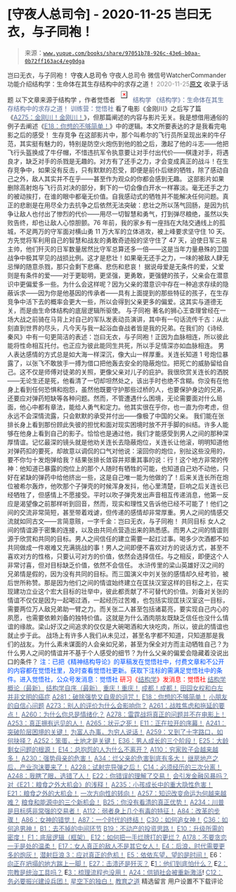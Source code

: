 # [守夜人总司令] - 2020-11-25 岂曰无衣，与子同袍！

> 来源：[`www.yuque.com/books/share/97051b78-926c-43e6-b0aa-0b72ff163ac4/eg0dga`](https://www.yuque.com/books/share/97051b78-926c-43e6-b0aa-0b72ff163ac4/eg0dga)

<ne-p id="520f42f3293818f927861ebbd5b15da4_p_0" data-lake-id="520f42f3293818f927861ebbd5b15da4_p_0"><ne-text id="ub6e2019d" style="color: rgb(51, 51, 51);">岂曰无衣，与子同袍！</ne-text></ne-p> <ne-p id="9970ea3d1b8acb6784566da525cce43a" data-lake-id="9970ea3d1b8acb6784566da525cce43a"><ne-text id="uf8cd6564" ne-fontsize="14">守夜人总司令</ne-text></ne-p> <ne-p id="7c341ab634a356298a6114d63ac78d6a" data-lake-id="7c341ab634a356298a6114d63ac78d6a"><ne-text id="u78980da1" ne-fontsize="14" ne-bold="true" style="color: rgb(51, 51, 51);">守夜人总司令</ne-text></ne-p> <ne-p id="90266a0cc3cee2cbe5d577b9181af357" data-lake-id="90266a0cc3cee2cbe5d577b9181af357"><ne-text id="ua208558b" ne-fontsize="14" style="color: rgb(51, 51, 51);">微信号</ne-text><ne-text id="u045a7f5d" ne-fontsize="14" style="color: rgb(51, 51, 51);">WatcherCommander</ne-text></ne-p> <ne-p id="33723ca2b1b27c9206f53017bcb946eb" data-lake-id="33723ca2b1b27c9206f53017bcb946eb"><ne-text id="u9501ae41" ne-fontsize="14" style="color: rgb(51, 51, 51);">功能介绍</ne-text><ne-text id="u8adac9e2" ne-fontsize="14" style="color: rgb(51, 51, 51);">结构学：生命体在其生存结构中的求存之道！</ne-text></ne-p> <ne-p id="e6c6964d410df25f3d8090e7ce50f426" data-lake-id="e6c6964d410df25f3d8090e7ce50f426"><ne-text id="u6a12f740" style="color: rgb(140, 140, 140);">2020-11-25</ne-text>[<ne-text id="uac6bda1d" ne-fontsize="14">原文</ne-text>](https://mp.weixin.qq.com/s?__biz=MzAxNDk1NjI2Mw==&mid=2247486115&idx=1&sn=52a52c8c4cc9dfcc6ed9154c394a7ca6&chksm=9b8a292bacfda03de74b79ea2e4f562f1374368b4f1f13eae336189bb6cf2588735330d9d305&scene=27#wechat_redirect&cpage=90)</ne-p> <ne-p id="757b04e2c6174577039bd868a6a44fe1" data-lake-id="757b04e2c6174577039bd868a6a44fe1"><ne-text id="u420a7215" style="color: rgb(51, 51, 51);">收录于话题</ne-text></ne-p> <ne-p id="2e057ed2acadf5ae9415ac7263d3d6db" data-lake-id="2e057ed2acadf5ae9415ac7263d3d6db"><ne-text id="u1c54b988" ne-fontsize="14" style="color: rgb(51, 51, 51);">以下文章来源于结构学 ，作者觉悟者</ne-text></ne-p> <ne-p id="07a030e24c48dcfa7920852b3fb05369" data-lake-id="07a030e24c48dcfa7920852b3fb05369"><ne-card data-card-name="image" data-card-type="inline" id="JdWLq" ne-fontsize="14" data-event-boundary="card" style="color: rgb(87, 107, 149);">![](img/a49367c112ad64bee92e385f1a51518f.png)  <ne-p id="fa499f1cca2da98583836cdbc69fa0bc" data-lake-id="fa499f1cca2da98583836cdbc69fa0bc"><ne-text id="u27d8ad1a" style="color: rgb(87, 107, 149);">结构学</ne-text></ne-p> <ne-p id="3907e5bd4f7eff7d1bfbe68d1d2f838c" data-lake-id="3907e5bd4f7eff7d1bfbe68d1d2f838c"><ne-text id="udfcb9144" style="color: rgb(87, 107, 149);">《结构学》：生命体在其生存结构中的求存之道！ 训练营：觉悟社</ne-text></ne-p> <ne-p id="407a9d4d92631ae24581a69f19196c3f" data-lake-id="407a9d4d92631ae24581a69f19196c3f"><ne-text id="u9c523741" style="color: rgb(47, 48, 52);">看了电影《金刚川》之后写了篇《</ne-text>[<ne-text id="ue8259a47" style="color: rgb(87, 107, 149);">A275：金刚川！金刚川！</ne-text>](http://mp.weixin.qq.com/s?__biz=MzAxNDk1NjI2Mw==&mid=2247486060&idx=1&sn=546e92cb0363bed5aba3df22358b128f&chksm=9b8a29e4acfda0f292177ead1a504b1760c0c244feb2cb9aa9098c63f216ba6d6f24453a2a3d&scene=21#wechat_redirect)<ne-text id="u2703e3b1" style="color: rgb(47, 48, 52);">》，但那篇阐述的内容与影片无关。我是想借用通俗的例子去阐述《</ne-text>[<ne-text id="uc9185bdd" style="color: rgb(87, 107, 149);">E18：你想的不够简单！</ne-text>](http://mp.weixin.qq.com/s?__biz=MzIzMDYwOTM0Mg==&mid=2247484775&idx=1&sn=2a8e810e281cd7fe5a4db49002b193d2&chksm=e8b19db6dfc614a0e3360f0d54949c40138c27b184c114a44feaa394bd4400073dbbedf6a049&scene=21#wechat_redirect)<ne-text id="u4257c3a9" style="color: rgb(47, 48, 52);">》中的逻辑。本文所要表达的才是我看完电影之后的感受！</ne-text></ne-p> <ne-p id="7dd115bb3548ddcee1bffbbbfd717399" data-lake-id="7dd115bb3548ddcee1bffbbbfd717399"><ne-text id="uf3cbd23e" ne-bold="true" style="color: rgb(47, 48, 52);">生存竞争</ne-text></ne-p> <ne-p id="954b9fcafe30129eb3644b0c9e515dbf" data-lake-id="954b9fcafe30129eb3644b0c9e515dbf"><ne-text id="u0cb478a2" style="color: rgb(47, 48, 52);">在这部影片中，那个叫希尔的飞行员所呈现出来的牛仔范，其实挺有魅力的，特别是防空火炮伤到他的脸之后，激起了他的斗志——他把飞行头盔换成了牛仔帽，不惜违抗军令执意要让对手付出代价——棋逢对手，将遇良才，缺乏对手的杀戮是无趣的。对方有了还手之力，才会变成真正的战斗！在生存竞争中，如果没有反击，只有默默的忍受，即便是前仆后继的牺牲，除了感动自己之外，敌人其实并不在乎——甚至作为观众的你都会感到无趣。</ne-text></ne-p> <ne-p id="c8389e497cdcc988eb8d252bb80a4538" data-lake-id="c8389e497cdcc988eb8d252bb80a4538"><ne-text id="u2bd7c1fc" style="color: rgb(47, 48, 52);">这部影片如果删除高射炮与飞行员对决的部分，剩下的一切会像白开水一样寡淡。毫无还手之力的被动挨打，在谁的眼中都毫无价值。自我感动式的牺牲并不能解决任何问题。真正的悲剧是在用尽全力去抗争之后依然无法突破：悲壮之所以荡气回肠，是因为抗争让敌人也付出了惨烈的代价——用尽一切智慧和勇气，打到弹尽粮绝，虽然以失败告终，却也让敌人心惊胆颤。76 年前，我的家乡有一座挡在大陆交通线上的孤城，不足两万的守军面对横山勇 11 万大军的立体进攻，被上峰要求坚守住 10 天。方先觉将军利用自己的智慧和战友的勇敢奇迹般的坚守住了 47 天，迫使日军三易主帅，他们歼灭的日军数量居然比守军总算还多一倍——这是当年力量悬殊的卫国战争中极其罕见的战损比例。这才是悲壮！</ne-text><ne-text id="u9431893b" ne-bold="true" style="color: rgb(47, 48, 52);">如果毫无还手之力，一味的被敌人肆无忌惮的随意杀戮，那只会剩下悲痛、悲伤和悲哀！</ne-text></ne-p> <ne-p id="9254965f5cce07a7b83a15ff3b4e4de8" data-lake-id="9254965f5cce07a7b83a15ff3b4e4de8"><ne-text id="u79b2a87e" style="color: rgb(47, 48, 52);">据说母爱是无条件的爱，父爱则是有条件的爱——对于更聪明，更坚强，更勇敢，更强健的孩子，父亲会在潜意识中更偏爱多一些。为什么会这样呢？因为父亲的潜意识中存在一种追求存续的隐蔽诉求——因为你是他基因的传承者——具有上面提到的那些特征的孩子，在生存竞争中活下去的概率会更大一些，所以会得到父亲更多的偏爱。这其实与道德无关，而是由生命体结构的底层逻辑所驱使。</ne-text></ne-p> <ne-p id="f0b75319112beeca637060cc0ed3708b" data-lake-id="f0b75319112beeca637060cc0ed3708b"><ne-text id="uce4e5e6d" ne-bold="true" style="color: rgb(47, 48, 52);">与子同袍</ne-text></ne-p> <ne-p id="f46bb2869b144afaab3293f9758b2b8f" data-lake-id="f46bb2869b144afaab3293f9758b2b8f"><ne-text id="u0229ca31" style="color: rgb(51, 51, 51);">著名的狮心王查理曾经在一场大战之前骑在马背上对自己的军队发表动员演讲，其中有一句话流传千古：从此刻直到世界的尽头，凡今天与我一起浴血奋战者皆是我的兄弟。在我们的《诗经.秦风》中有一句更简洁的表述：岂曰无衣，与子同袍！正因为血脉相连，所以彼此能将性命相互托付。也正应为彼此能同生共死，所以手足情深亦如血脉相连。</ne-text></ne-p> <ne-p id="b8e7a0d88ccb00695a93c3dc3452c962" data-lake-id="b8e7a0d88ccb00695a93c3dc3452c962"><ne-text id="ufe5d5a3e" style="color: rgb(47, 48, 52);">男人表达感情的方式总是如大海一样深沉，像大山一样厚重。关连长知道 1 号炮位暴露了，以张飞不敢放手一搏为借口把他轰去安全的隐蔽炮位。把死亡的威胁留给自己。这不仅是师傅对徒弟的关照，更像父亲对儿子的庇护。我很欣赏关连长的洒脱——无论生还是死，他看清了一切却坦然处之，该出手时也绝不含糊。你没有在他身上看到任何恐惧和抱怨，虽然他既要守护那些过桥的人，也要保护身边的兄弟，还要应对弹药短缺等各种问题。然而，不管遭遇什么困境，无论需要面对什么局面，他心中都有章法，能给人勇气和定力。他其实很在乎你，也一直为你考虑，但永远不会深情流露，只会默默的承受并付出——像极了中国的父亲。</ne-text></ne-p> <ne-p id="715ae90c89c01df6a0541e338715c4b9" data-lake-id="715ae90c89c01df6a0541e338715c4b9"><ne-text id="ud6db6c0e" style="color: rgb(47, 48, 52);">我们能在张排长身上看到那份顾此失彼的担忧和面对现实困境时放不开手脚的纠结。许多人能够在他身上看到自己的影子。恰恰也是通过他，我们才能感受到男人之间的那种深厚情谊。记忆最深的镜头就是他劝关连长去隐蔽炮位，关连长让他滚，明明知道他对弹药扣的要死，却故意以调侃的口气对他说：滚回你的炮位，别扯这些没用的，要不你匀十发炮弹给我？结果张排长敛容并郑重其事的说：行！这个地方非常的传神：他知道已暴露的炮位上的那个人随时有牺牲的可能，也知道自己劝不动他，只好在紧缺的弹药中给他挤出一些，这是自己唯一能为他做的了！后来关连长所在炮位被希尔轰炸，他吹那个子弹壳的时候浑身发抖，他心里清楚，巨响之后关连长已经牺牲了，但感情上不愿接受。平时以吹子弹壳发出声音相互传递消息，他第一反应是渴望像之前那样听到回音，然而，现实和理性又告诉他已经不可能了！他们之间的交流非常简短，甚至带着戏谑，但传递的感情却非常厚重。</ne-text><ne-text id="u337fb99b" ne-bold="true" style="color: rgb(47, 48, 52);">男人之间的情感交流就如同古文——言简意赅，一字千金：岂曰无衣，与子同袍！</ne-text></ne-p> <ne-p id="6cf258fcb3ddc9f577e52c4ddc56a49a" data-lake-id="6cf258fcb3ddc9f577e52c4ddc56a49a"><ne-text id="u28abfe8e" ne-bold="true" style="color: rgb(47, 48, 52);">共同目标</ne-text></ne-p> <ne-p id="302434a733bafadac9a1593db86442b9" data-lake-id="302434a733bafadac9a1593db86442b9"><ne-text id="uecf1ae6d" style="color: rgb(47, 48, 52);">女人之间的情谊源于密集的连接，以及由共同点营造出来的熟悉感。而男人之间的情谊则源于欣赏和共同的目标。</ne-text><ne-text id="u9a248579" ne-bold="true" style="color: rgb(47, 48, 52);">男人之间信任的建立需要一起扛过事。喝多少次酒都不如共同做成一件艰难又充满挑战的事！</ne-text><ne-text id="u8dc894cd" style="color: rgb(47, 48, 52);">男人之间即便不喜欢对方的说话方式，甚至不喜欢对方的性格，只要认可对方的价值，依然会选择信任。与之相反，即便这个人非常讨喜，但对目标缺乏价值，依然不会信任。</ne-text></ne-p> <ne-p id="1555729fb5c66b8830497e85f1ee1fd4" data-lake-id="1555729fb5c66b8830497e85f1ee1fd4"><ne-text id="ueb10931c" style="color: rgb(51, 51, 51);">水浒传里的梁山英雄好汉之间的兄弟情是假的，因为没有共同的目标。而三国演义中刘关张的感情却久经考验，被后世所称赞。那是因为他们之间的情谊始终建立在匡扶汉室这样的目标之上，在实现建功立业这个宏大目标的壮举中，彼此都贡献了不可替代的价值。刘备对关张的情谊不仅仅是因为一起喝过酒，一起经历过苦难，也包括实现匡扶汉室这一目标，需要两位万人敌兄弟助一臂之力。而关张二人甚至包括诸葛亮，要实现自己内心的夙愿，也需要依赖刘备的独特价值。这就是为什么酒肉朋友既缺乏信任也没什么情谊的缘故。梁山好汉之间追求的仅仅是大碗喝酒和大块吃肉，所以，彼此的情谊也就止步于此。</ne-text></ne-p> <ne-p id="c1939b638c6d5da3768b2c9993a4f7a2" data-lake-id="c1939b638c6d5da3768b2c9993a4f7a2"><ne-text id="u2c0d75af" style="color: rgb(51, 51, 51);">战场上有许多人我们从未见过，甚至名字都不知道，只知道那是我们的战友。为什么素未谋面的人会亲如兄弟，甚至为保全对方而主动牺牲自己？为什么男人之间的情谊并不基于个人感受的细节？为什么父亲的偏爱会隐藏着没说出口的条件？</ne-text></ne-p> <ne-p id="dc690a291025199e2307b42e121adc3d" data-lake-id="dc690a291025199e2307b42e121adc3d"><ne-text id="ub9f04a39" ne-bold="true" style="color: rgb(0, 82, 255);">注：</ne-text><ne-text id="uec5f9d85" ne-bold="true" style="color: rgb(0, 82, 255);">已把《精神结构导论》的草稿发在觉悟社中，付费文章和不公开的内容都在觉悟社里，及时查看觉悟社更新。获取下注标的需满足觉悟社中的条件。进入觉悟社，公众号发消息：觉悟社</ne-text></ne-p> <ne-p id="9a6806ce4f8972703b8bd5c2d8ec1fdb" data-lake-id="9a6806ce4f8972703b8bd5c2d8ec1fdb"><ne-text id="u29c38d89" style="color: rgb(255, 0, 0);">研习《</ne-text>[<ne-text id="ue3aadd82" style="color: rgb(87, 107, 149);">结构学</ne-text>](https://mp.weixin.qq.com/mp/appmsgalbum?action=getalbum&album_id=1318317199878225920&__biz=MzAxNDk1NjI2Mw==#wechat_redirect)<ne-text id="ua38a58a2" style="color: rgb(255, 0, 0);">》发消息</ne-text><ne-text id="u38dbbc64" ne-bold="true" style="color: rgb(255, 0, 0);">：觉悟社</ne-text></ne-p>  <ne-p id="318c356144c1d567f3964ee9604be925" data-lake-id="318c356144c1d567f3964ee9604be925"><ne-card data-card-name="image" data-card-type="inline" id="f4JCC" data-event-boundary="card" style="color: rgb(51, 51, 51);"><ne-p id="e26e8e7cfe297381c6dad0217a8753d6" data-lake-id="e26e8e7cfe297381c6dad0217a8753d6">[<ne-text id="ua95bf81c" style="color: rgb(87, 107, 149);">结构学概论（最新）</ne-text>](http://mp.weixin.qq.com/s?__biz=MzAxNDk1NjI2Mw==&mid=2247485167&idx=1&sn=d5e962eff4a8e9770c83bc87d19d07f3&chksm=9b8a2567acfdac7154f7a62996dca874e5d186b44f3d120dcb633760318788c42d304e325313&scene=21#wechat_redirect)</ne-p> <ne-p id="371069d8234d92fd492e1da9d3f1980d" data-lake-id="371069d8234d92fd492e1da9d3f1980d">[<ne-text id="u40ba5876" style="color: rgb(87, 107, 149);">结构学自序（最新）</ne-text>](http://mp.weixin.qq.com/s?__biz=MzAxNDk1NjI2Mw==&mid=2247485327&idx=1&sn=5a8c9a6499c84e1c3129ca7cb41e0ac7&chksm=9b8a2407acfdad112471c12c6b86e4e914116dbb6d6588fa726a72e0aafa01d9c1b9fd24a738&scene=21#wechat_redirect)</ne-p> <ne-p id="a296fb446b99768a197a7f5b57f4d469" data-lake-id="a296fb446b99768a197a7f5b57f4d469">[<ne-text id="ua596d11f" style="color: rgb(87, 107, 149);">重庆！重庆！</ne-text>](http://mp.weixin.qq.com/s?__biz=MzAxNDk1NjI2Mw==&mid=2247485354&idx=1&sn=331128611c478feede60317e963239a5&chksm=9b8a2422acfdad3448a9bcc0f9745f4367028e8a9b0a307f7c01c2690c398560a4be5e43492c&scene=21#wechat_redirect)</ne-p> <ne-p id="8c8b65fbae0476ff5077b3e0aaeb78dd" data-lake-id="8c8b65fbae0476ff5077b3e0aaeb78dd">[<ne-text id="u0e03801c" style="color: rgb(87, 107, 149);">成都！成都！</ne-text>](http://mp.weixin.qq.com/s?__biz=MzIzMDYwOTM0Mg==&mid=2247484576&idx=1&sn=432e1df31f0735f0c93636776e97a859&chksm=e8b19c71dfc615671c9204af66bb0ffdb622fb2545b0387734a662feaa8e8be57d3063f59c5a&scene=21#wechat_redirect)</ne-p> <ne-p id="adcb5c6a267142a3b3cc9705ac50ed9c" data-lake-id="adcb5c6a267142a3b3cc9705ac50ed9c">[<ne-text id="ub3693e7c" style="color: rgb(87, 107, 149);">田园女权和白左并非文明的癌症</ne-text>](http://mp.weixin.qq.com/s?__biz=MzIzMDYwOTM0Mg==&mid=2247484784&idx=1&sn=e4938e5a62c772db2d5237806ef8cbb0&chksm=e8b19da1dfc614b749e123f935b8ac07abe960336c6bd01d4a2dbe920f091bec23d6460337c9&scene=21#wechat_redirect)</ne-p> <ne-p id="3a38aea3fea63e576286e447f91007e0" data-lake-id="3a38aea3fea63e576286e447f91007e0">[<ne-text id="u95dcae90" style="color: rgb(87, 107, 149);">A281：破除强势又自卑的诅咒！</ne-text>](http://mp.weixin.qq.com/s?__biz=MzIzMDYwOTM0Mg==&mid=2247484790&idx=1&sn=2965a7c1ae0245ed1761492f00e98e19&chksm=e8b19da7dfc614b1c0ccc9220fcab2d44ce6b699df2cd3e2211835a7deaad778b4e291e56e96&scene=21#wechat_redirect)</ne-p> <ne-p id="39bf377d9732a0290f2041839ffe09e5" data-lake-id="39bf377d9732a0290f2041839ffe09e5">[<ne-text id="u6563b9f5" style="color: rgb(87, 107, 149);">E18：你想的不够简单！</ne-text>](http://mp.weixin.qq.com/s?__biz=MzIzMDYwOTM0Mg==&mid=2247484775&idx=1&sn=2a8e810e281cd7fe5a4db49002b193d2&chksm=e8b19db6dfc614a0e3360f0d54949c40138c27b184c114a44feaa394bd4400073dbbedf6a049&scene=21#wechat_redirect)</ne-p> <ne-p id="377fdc331ba5368855db867b24709a4b" data-lake-id="377fdc331ba5368855db867b24709a4b">[<ne-text id="u85513cb6" style="color: rgb(87, 107, 149);">小朋友的自信心问题</ne-text>](http://mp.weixin.qq.com/s?__biz=MzIzMDYwOTM0Mg==&mid=2247484760&idx=1&sn=0760857178061e8c1e562b3818c89626&chksm=e8b19d89dfc6149f80760c0ee1f26375a0cf020f4efb7c489b15add1bf7dc4445ad07bb94aeb&scene=21#wechat_redirect)</ne-p> <ne-p id="d6d3b3b5168405a168a78984d28bede1" data-lake-id="d6d3b3b5168405a168a78984d28bede1">[<ne-text id="uf0ba51af" style="color: rgb(87, 107, 149);">A273：别人的评价为什么会影响你？</ne-text>](http://mp.weixin.qq.com/s?__biz=MzIzMDYwOTM0Mg==&mid=2247484754&idx=1&sn=87cf58d44e4f35d017940c4224081c9b&chksm=e8b19d83dfc61495ba14319bbdc24f24d92ff79e09c4fb0f80da847ab5f95110b7b5b6f782cd&scene=21#wechat_redirect)</ne-p> <ne-p id="eb78d5aa469575df391b6512abb7b7ae" data-lake-id="eb78d5aa469575df391b6512abb7b7ae">[<ne-text id="ubb81da7a" style="color: rgb(87, 107, 149);">A261：战胜焦虑和拖延的要点！</ne-text>](http://mp.weixin.qq.com/s?__biz=MzIzMDYwOTM0Mg==&mid=2247484776&idx=1&sn=625b7f522bf54b53158b7de35f754e0b&chksm=e8b19db9dfc614afebf419ad8a77e144dfc66cf90696f47e3b4398440a3229b07b95cca43e1e&scene=21#wechat_redirect)</ne-p> <ne-p id="92db7480afdde59564652d690231004e" data-lake-id="92db7480afdde59564652d690231004e">[<ne-text id="u512a88fc" style="color: rgb(87, 107, 149);">A260：为什么你总是情绪化？</ne-text>](http://mp.weixin.qq.com/s?__biz=MzAxNDk1NjI2Mw==&mid=2247485923&idx=1&sn=6e1e4a5b0b44a3ac652fe5b32b56ac07&chksm=9b8a2a6bacfda37d56d0717875b11867d9f7426fb815a36f43aebb438d135b81c8d69c3ab006&scene=21#wechat_redirect)</ne-p> <ne-p id="419454ae025768ce471f5acc06559e6b" data-lake-id="419454ae025768ce471f5acc06559e6b">[<ne-text id="u92af351d" style="color: rgb(87, 107, 149);">A278：雷霆战将真正的问题并不在电影上！</ne-text>](http://mp.weixin.qq.com/s?__biz=MzAxNDk1NjI2Mw==&mid=2247486075&idx=1&sn=72c7c8e5dd965057550c9e0734dc7be5&chksm=9b8a29f3acfda0e50d2ff1238ced7b8b2503afd2bba16aa57d91ccda3e795312bd4f6003ed77&scene=21#wechat_redirect)</ne-p> <ne-p id="3729da91ed179de62ddc482e0e44653e" data-lake-id="3729da91ed179de62ddc482e0e44653e">[<ne-text id="u0450106a" style="color: rgb(87, 107, 149);">A253：真正拥有远见的人！</ne-text>](http://mp.weixin.qq.com/s?__biz=MzIzMDYwOTM0Mg==&mid=2247484654&idx=1&sn=5826086165322478b2f0fbdbfe4f321e&chksm=e8b19c3fdfc61529bf931903efc689bc8b756a292fddf971cdda369691ad320d85e6e2d53b5b&scene=21#wechat_redirect)</ne-p> <ne-p id="feb26456e5ba406f595d5cc47be31a22" data-lake-id="feb26456e5ba406f595d5cc47be31a22">[<ne-text id="u0e5b9744" style="color: rgb(87, 107, 149);">A265：状元之死！</ne-text>](http://mp.weixin.qq.com/s?__biz=MzAxNDk1NjI2Mw==&mid=2247485989&idx=1&sn=e68f095a30726390b5c2d9eceeca7ab3&chksm=9b8a29adacfda0bbcb9a223e21127e23a2ce9aa8b1d060735a724e7e2cbe96e3bafd5b425a9a&scene=21#wechat_redirect)</ne-p> <ne-p id="4d694e781d200beb4c020d2c9783d4e3" data-lake-id="4d694e781d200beb4c020d2c9783d4e3">[<ne-text id="ub6bbd51c" style="color: rgb(87, 107, 149);">E11：正在拉开的序幕！</ne-text>](http://mp.weixin.qq.com/s?__biz=MzIzMDYwOTM0Mg==&mid=2247484429&idx=1&sn=279d506a3227b5ce32b3f748030b6d85&chksm=e8b19cdcdfc615cab4d71852335bf289a6cd64cec0767a6a6d5f94037774b63e03b7b0ee08d1&scene=21#wechat_redirect)</ne-p> <ne-p id="984f313fdcc101085e33eb708b26a814" data-lake-id="984f313fdcc101085e33eb708b26a814">[<ne-text id="u78adf526" style="color: rgb(87, 107, 149);">A241：突破阶层困境的关键！</ne-text>](http://mp.weixin.qq.com/s?__biz=MzIzMDYwOTM0Mg==&mid=2247484564&idx=1&sn=f0b315ebde4f1c2c51c1bbf64135afe2&chksm=e8b19c45dfc615533e9189fa534978b92703b307868f9a2377305229616ea6d5b8ff31a5d434&scene=21#wechat_redirect)</ne-p> <ne-p id="b9bc51d2a51f585cb953c68e37d94001" data-lake-id="b9bc51d2a51f585cb953c68e37d94001">[<ne-text id="ucbf85613" style="color: rgb(87, 107, 149);">为富人办事，为穷人说话！</ne-text>](http://mp.weixin.qq.com/s?__biz=MzIzMDYwOTM0Mg==&mid=2247484462&idx=1&sn=195ebab17907fba73c69ae7a11bc40ad&chksm=e8b19cffdfc615e9b2f88327d492813afa3656859f4d67a6d831ac1cf684a54b760a8b8edcd6&scene=21#wechat_redirect)</ne-p> <ne-p id="dc8653e0f18d20c8bdc6edc49690683f" data-lake-id="dc8653e0f18d20c8bdc6edc49690683f">[<ne-text id="uedd3b98c" style="color: rgb(87, 107, 149);">A259：又到了十字路口，如何抉择？</ne-text>](http://mp.weixin.qq.com/s?__biz=MzIzMDYwOTM0Mg==&mid=2247484685&idx=1&sn=51aff163174f40316f40826ea564ca1e&chksm=e8b19ddcdfc614cadd2043fd2ded48d8c292976e903288b23f0a87846a18dcc0ad9cc5a4ac3e&scene=21#wechat_redirect)</ne-p> <ne-p id="733694cf685224e055512aa1b67fc199" data-lake-id="733694cf685224e055512aa1b67fc199">[<ne-text id="u915e2847" style="color: rgb(87, 107, 149);">A252：笨蛋，土地才是关键！</ne-text>](http://mp.weixin.qq.com/s?__biz=MzIzMDYwOTM0Mg==&mid=2247484626&idx=1&sn=4e43f2ef656aef28fba94ae72d295fb9&chksm=e8b19c03dfc615154ee4587f8facc3446de42f7189175385d3ee3d35c04264487aca3a9f6585&scene=21#wechat_redirect)</ne-p> <ne-p id="cd82eb4520380a4ecb4f9374747d599e" data-lake-id="cd82eb4520380a4ecb4f9374747d599e">[<ne-text id="uee17e2db" style="color: rgb(87, 107, 149);">E36：男人成长的三个阶段！</ne-text>](http://mp.weixin.qq.com/s?__biz=MzIzMDYwOTM0Mg==&mid=2247484322&idx=1&sn=c300d9466951d36645128c5167ca5934&chksm=e8b19b73dfc61265dde1bb437a9945db0c1d9c7fe1cbffe1feec995c9dde8a6eb99272dc86a9&scene=21#wechat_redirect)</ne-p> <ne-p id="964188d3cb2ee9ef595a0bdcf83db56e" data-lake-id="964188d3cb2ee9ef595a0bdcf83db56e">[<ne-text id="uf1d48b59" style="color: rgb(87, 107, 149);">E25：大龄剩女问题的根源！</ne-text>](http://mp.weixin.qq.com/s?__biz=MzIzMDYwOTM0Mg==&mid=2247484587&idx=1&sn=3335cb9dd973ae9f9c9279a0388bbe33&chksm=e8b19c7adfc6156c752a5edad793fc1d8db424d6b609ce62f26f78537b3b41e83ea47aca2929&scene=21#wechat_redirect)</ne-p> <ne-p id="ec745ab0bc43c6f175946b9adbe519fc" data-lake-id="ec745ab0bc43c6f175946b9adbe519fc">[<ne-text id="uf060cd6e" style="color: rgb(87, 107, 149);">E14：总抱怨的人为什么不离开？</ne-text>](http://mp.weixin.qq.com/s?__biz=MzIzMDYwOTM0Mg==&mid=2247484341&idx=1&sn=c266eb0136273f0b1219e0fd659daafc&chksm=e8b19b64dfc61272f157e1e17a76b2e83c6fd62a1beb78d60ea73a65463109b428cd9dd6ce7a&scene=21#wechat_redirect)</ne-p> <ne-p id="e5d000384face9d794241f4859c04bd5" data-lake-id="e5d000384face9d794241f4859c04bd5">[<ne-text id="u60b2d069" style="color: rgb(87, 107, 149);">A110：穷家败子会越来越多！</ne-text>](http://mp.weixin.qq.com/s?__biz=MzAxNDk1NjI2Mw==&mid=2247484897&idx=1&sn=84e1c8a85eb385c04f400095d47d55eb&chksm=9b8a2669acfdaf7f7a431a12c057023ae123aaa855b0f9d48a98c21eae27788632beb60765c9&scene=21#wechat_redirect)</ne-p> <ne-p id="946af5f8156e741bcbc82ab6b71652ad" data-lake-id="946af5f8156e741bcbc82ab6b71652ad">[<ne-text id="ua8cf2db1" style="color: rgb(87, 107, 149);">A230：强势母亲的危害！</ne-text>](http://mp.weixin.qq.com/s?__biz=MzAxNDk1NjI2Mw==&mid=2247485580&idx=1&sn=2cc3edbadc35fe694b34e553e609e93f&chksm=9b8a2b04acfda21277dcce494459ecb73b606a954a7e020e03498408591b33bead008575f0f7&scene=21#wechat_redirect)</ne-p> <ne-p id="184afdcdac938ccbb84743a7550ca3fa" data-lake-id="184afdcdac938ccbb84743a7550ca3fa">[<ne-text id="uf9677c36" style="color: rgb(87, 107, 149);">A34：烂父亲的危害到底有多大！</ne-text>](http://mp.weixin.qq.com/s?__biz=MzIzMDYwOTM0Mg==&mid=2247483986&idx=1&sn=984fbf5e696f7a3f34f25dcf93037cea&chksm=e8b19a83dfc61395d629a54503920505c42a73a62b9e72308ed4ea0d66c509ca66a1a3138ea5&scene=21#wechat_redirect)</ne-p> <ne-p id="da9fdb6700bcff6d8ab809a971f46d1c" data-lake-id="da9fdb6700bcff6d8ab809a971f46d1c">[<ne-text id="ub2394738" style="color: rgb(87, 107, 149);">继房地产之后，产业泡沫要来了！</ne-text>](http://mp.weixin.qq.com/s?__biz=MzIzMDYwOTM0Mg==&mid=2247484615&idx=1&sn=a28c59f08f8e69246fd0235a4a81f3bc&chksm=e8b19c16dfc61500079cb1b008a485c48e86ced436a5d2e8df28f0eab4348aaf6ebfac3349b6&scene=21#wechat_redirect)</ne-p> <ne-p id="b4634c6253760106c51f5e1d85109619" data-lake-id="b4634c6253760106c51f5e1d85109619">[<ne-text id="uc76eae03" style="color: rgb(87, 107, 149);">A228：试射完导弹之后！</ne-text>](http://mp.weixin.qq.com/s?__biz=MzIzMDYwOTM0Mg==&mid=2247484457&idx=1&sn=df8df33971702f91b753ae45f52d165d&chksm=e8b19cf8dfc615ee367c487e82b8450dd723dd5255b789337b8bde92a1f8405e3d71269f34ae&scene=21#wechat_redirect)</ne-p> <ne-p id="6b2149f0bf4afad79231e97309af217d" data-lake-id="6b2149f0bf4afad79231e97309af217d">[<ne-text id="ub5a39301" style="color: rgb(87, 107, 149);">C14：必须经历的三次分离！</ne-text>](http://mp.weixin.qq.com/s?__biz=MzIzMDYwOTM0Mg==&mid=2247484570&idx=1&sn=8b703e78588f205a2d30ed92965ca02b&chksm=e8b19c4bdfc6155d0c23c600f072529d99023d0ea49f5e7364a1112f6ac9ff3285c0e7ef7ccb&scene=21#wechat_redirect)</ne-p> <ne-p id="1e5a98dbf60fa16b787e64f1186c91f6" data-lake-id="1e5a98dbf60fa16b787e64f1186c91f6">[<ne-text id="uc58ffcb4" style="color: rgb(87, 107, 149);">A248：我瞎了眼，选错了人！</ne-text>](http://mp.weixin.qq.com/s?__biz=MzIzMDYwOTM0Mg==&mid=2247484600&idx=1&sn=b3d7510081d427830b8f45fa33c7cbab&chksm=e8b19c69dfc6157fee4dd589d94bc2c5171620a12f64cf7d264afe0b7f7daead4882853d54f1&scene=21#wechat_redirect)</ne-p> <ne-p id="11a6b7056d5adc001ba97c44e9bbe29a" data-lake-id="11a6b7056d5adc001ba97c44e9bbe29a">[<ne-text id="ua7a3eec9" style="color: rgb(87, 107, 149);">E22：你错误的理解了交易！</ne-text>](http://mp.weixin.qq.com/s?__biz=MzIzMDYwOTM0Mg==&mid=2247484534&idx=1&sn=4da3b80744c11ff93a064a7a2d4b7c06&chksm=e8b19ca7dfc615b18eaa929a98f58a9ff6f4b63436cfa078a3157f29d854f17c571baf2de47d&scene=21#wechat_redirect)</ne-p> <ne-p id="2085c0ede0036b5b8f9df8aa1e439607" data-lake-id="2085c0ede0036b5b8f9df8aa1e439607">[<ne-text id="uf866dc88" style="color: rgb(87, 107, 149);">会引发金融风暴吗？</ne-text>](http://mp.weixin.qq.com/s?__biz=MzIzMDYwOTM0Mg==&mid=2247484522&idx=1&sn=2c70396adcb6dc54df34052ca924aac5&chksm=e8b19cbbdfc615ad03c4de063af6eb3dcd8af5e3b20e71438206304d6b44ad150fc6d8b8e9ff&scene=21#wechat_redirect)</ne-p> <ne-p id="f39f8187d2ec94e4998101183b6f03f9" data-lake-id="f39f8187d2ec94e4998101183b6f03f9">[<ne-text id="u9c7ed18d" style="color: rgb(87, 107, 149);">对《E21：粮食之外大机会》的浅释！</ne-text>](http://mp.weixin.qq.com/s?__biz=MzIzMDYwOTM0Mg==&mid=2247484490&idx=1&sn=d6b0ba80383d73c2bfb33dd61bad8d51&chksm=e8b19c9bdfc6158d73d9235a78c2973b21668eebd350c2f32979b7c00cbf60772ad297245654&scene=21#wechat_redirect)</ne-p> <ne-p id="e7017c913066bcd10ac1e17ded922d9a" data-lake-id="e7017c913066bcd10ac1e17ded922d9a">[<ne-text id="ud5da184f" style="color: rgb(87, 107, 149);">A235：小孩成长中的重大隐性危害！</ne-text>](http://mp.weixin.qq.com/s?__biz=MzIzMDYwOTM0Mg==&mid=2247484498&idx=1&sn=29d5df90e1621a833a1b091917d398c5&chksm=e8b19c83dfc61595ea43aa681ecf86e291392deeec080e32ab21cbacdd044c99e0d9ba86591e&scene=21#wechat_redirect)</ne-p> <ne-p id="499530770cf8335ca4be711c43cb190d" data-lake-id="499530770cf8335ca4be711c43cb190d">[<ne-text id="u01ccbed8" style="color: rgb(87, 107, 149);">E21：粮食之外的大机会！</ne-text>](http://mp.weixin.qq.com/s?__biz=MzIzMDYwOTM0Mg==&mid=2247484467&idx=1&sn=3e55978f301000a127810e175ff62431&chksm=e8b19ce2dfc615f43cf8c3132fde8ff0b62438e3f2c48fc87d1e74e56cf796e6a81cbf6095d1&scene=21#wechat_redirect)</ne-p> <ne-p id="552a40775094b33743999219cc6e49c1" data-lake-id="552a40775094b33743999219cc6e49c1">[<ne-text id="ue9c7b19b" style="color: rgb(87, 107, 149);">一次方向性的转向！</ne-text>](http://mp.weixin.qq.com/s?__biz=MzIzMDYwOTM0Mg==&mid=2247484426&idx=1&sn=430ba9a2f1537848dc2ca35f44877633&chksm=e8b19cdbdfc615cdf516be63ce9647608d13cfc5edb93e248227b651264b71a4c3ef40af6469&scene=21#wechat_redirect)</ne-p> <ne-p id="da5ff88554eadfd14a735971c6aa67ba" data-lake-id="da5ff88554eadfd14a735971c6aa67ba">[<ne-text id="ue2b0206d" style="color: rgb(87, 107, 149);">A257：知识改变命运为何越来越难？</ne-text>](http://mp.weixin.qq.com/s?__biz=MzIzMDYwOTM0Mg==&mid=2247484679&idx=1&sn=79e14744bd5a31e6bcf27f476840e508&chksm=e8b19dd6dfc614c075a2df9d84c04aedc112c1bf3487ef4cad21d8b84feddbd78b2d5d566728&scene=21#wechat_redirect)</ne-p> <ne-p id="efa98c0ab7eda67c976e562a862695cf" data-lake-id="efa98c0ab7eda67c976e562a862695cf">[<ne-text id="u89edba48" style="color: rgb(87, 107, 149);">粮食和能源中的三个新机会！</ne-text>](http://mp.weixin.qq.com/s?__biz=MzIzMDYwOTM0Mg==&mid=2247484415&idx=1&sn=ef3626b963e5b45dec87912463a8603e&chksm=e8b19b2edfc6123828d2919701fcc05f05fc035bc55ce0c6e8440475b4884683c024235823db&scene=21#wechat_redirect)</ne-p> <ne-p id="f63860afa6f1b2577bf0a876c972e3b9" data-lake-id="f63860afa6f1b2577bf0a876c972e3b9">[<ne-text id="u2ce5535e" style="color: rgb(87, 107, 149);">B25：你没有看清的真正优势！</ne-text>](http://mp.weixin.qq.com/s?__biz=MzIzMDYwOTM0Mg==&mid=2247484397&idx=1&sn=27132ec1912c70e752f7869429505a80&chksm=e8b19b3cdfc6122a7731db9eb66341a9909e9d973b25a6e228a62e7f360c1f0eff906591ed04&scene=21#wechat_redirect)</ne-p> <ne-p id="32296dfdcdb3f79a4960cfbd0b92d7d5" data-lake-id="32296dfdcdb3f79a4960cfbd0b92d7d5">[<ne-text id="u3a8e6d5b" style="color: rgb(87, 107, 149);">A234：川普是目标感非常强的交易者！</ne-text>](http://mp.weixin.qq.com/s?__biz=MzAxNDk1NjI2Mw==&mid=2247485608&idx=1&sn=057b67c8598ed8c182cbd27b048bb43a&chksm=9b8a2b20acfda2364c5788396766d79261e91c64949349d9a398b69e85f64dcbf357125dc14b&scene=21#wechat_redirect)</ne-p> <ne-p id="d4f14eae37351dce1eaf2c0d21f2bb93" data-lake-id="d4f14eae37351dce1eaf2c0d21f2bb93">[<ne-text id="u19f329ba" style="color: rgb(87, 107, 149);">A112：弱者身上几个有毒的特征！</ne-text>](http://mp.weixin.qq.com/s?__biz=MzAxNDk1NjI2Mw==&mid=2247484903&idx=1&sn=609b7c81f10207eea8bcccbe35aa61b6&chksm=9b8a266facfdaf790a328ee9eca9d05f95ce939b69b2e4c1fcaacd63470bd79c44d03caeb00c&scene=21#wechat_redirect)</ne-p> <ne-p id="f030b0269eb224abff0ff54cd56d8657" data-lake-id="f030b0269eb224abff0ff54cd56d8657">[<ne-text id="u55780d38" style="color: rgb(87, 107, 149);">A84：改革的步骤！</ne-text>](http://mp.weixin.qq.com/s?__biz=MzIzMDYwOTM0Mg==&mid=2247484098&idx=1&sn=8a28fd5dce47b485ed38e4f3cfdb7d05&chksm=e8b19a13dfc61305fde13511d297aa1d6b59184825c7998f338e7d5f36742e3c06c717d78fe8&scene=21#wechat_redirect)</ne-p> <ne-p id="7cdaa2f4714b6f656490acf9718bf69b" data-lake-id="7cdaa2f4714b6f656490acf9718bf69b">[<ne-text id="uaf769ec9" style="color: rgb(87, 107, 149);">A86：女神的错觉！</ne-text>](http://mp.weixin.qq.com/s?__biz=MzAxNDk1NjI2Mw==&mid=2247484733&idx=1&sn=fab22e8ab3f80b78dab3d4e2e2716bfb&chksm=9b8a26b5acfdafa374df83506e5086a573169362877918977c08490b4e9747c45c99d1266e7f&scene=21#wechat_redirect)</ne-p> <ne-p id="03bfd6e609bf4e43c672120dc6a0717a" data-lake-id="03bfd6e609bf4e43c672120dc6a0717a">[<ne-text id="ub697ed9e" style="color: rgb(87, 107, 149);">A87：一个时代的终结！</ne-text>](http://mp.weixin.qq.com/s?__biz=MzIzMDYwOTM0Mg==&mid=2247484102&idx=1&sn=c0572fe89409ac0ef2d1468b8f81f130&chksm=e8b19a17dfc6130119eacf0492c237b5173f6f9c13265a36d7919e3132228f8c2d3306863c08&scene=21#wechat_redirect)</ne-p> <ne-p id="2f91c3e438583a41ff080664e25b4c8e" data-lake-id="2f91c3e438583a41ff080664e25b4c8e">[<ne-text id="u75200c66" style="color: rgb(87, 107, 149);">C30：如何追女神！</ne-text>](http://mp.weixin.qq.com/s?__biz=MzAxNDk1NjI2Mw==&mid=2247484588&idx=1&sn=de5c95495cc04bcfe8644c3c2bc025c3&chksm=9b8a2724acfdae3286a142c2de506a7494e2d7aa50c990c0e159cedab07b5287040f286dfac6&scene=21#wechat_redirect)</ne-p> <ne-p id="be5a2e4829384fbb1dbd8374cda5c03f" data-lake-id="be5a2e4829384fbb1dbd8374cda5c03f">[<ne-text id="u1a65334f" style="color: rgb(87, 107, 149);">C36：如何追男神！</ne-text>](http://mp.weixin.qq.com/s?__biz=MzAxNDk1NjI2Mw==&mid=2247485234&idx=1&sn=3a3659e6648263013c662bb25ff35795&chksm=9b8a24baacfdadace5d8fa147798a3e18e84b07e4f8761b0f7137b9811a42425b869336013db&scene=21#wechat_redirect)</ne-p> <ne-p id="4352d5ed1064a0bf5998c60b70c5539e" data-lake-id="4352d5ed1064a0bf5998c60b70c5539e">[<ne-text id="u5331448e" style="color: rgb(87, 107, 149);">B1：去不掉的中间环节</ne-text>](http://mp.weixin.qq.com/s?__biz=MzIzMDYwOTM0Mg==&mid=2247483903&idx=1&sn=e8a21cb816d6a27d869f81463805a208&chksm=e8b1992edfc610380f54d91f9acc9844820c77ce8a5bcedb4f36372c406647f45fd2514a6a77&scene=21#wechat_redirect)</ne-p> <ne-p id="1a0ddc1d9f09102a57f3869b3cbcba0e" data-lake-id="1a0ddc1d9f09102a57f3869b3cbcba0e">[<ne-text id="u43e6237d" style="color: rgb(87, 107, 149);">B19：不动产的投资思路！</ne-text>](http://mp.weixin.qq.com/s?__biz=MzIzMDYwOTM0Mg==&mid=2247484069&idx=1&sn=a13a6e590a21b27fd1356718b3a2dcd3&chksm=e8b19a74dfc613622b23c7233732cbb1d499c75f9b7ac3047cdeaee3a34eeae7d3b4871429f1&scene=21#wechat_redirect)</ne-p> <ne-p id="9a73a3d7a30aecde2d42f27009dba677" data-lake-id="9a73a3d7a30aecde2d42f27009dba677">[<ne-text id="u3ea4291e" style="color: rgb(87, 107, 149);">E10：升级所需的密度！</ne-text>](http://mp.weixin.qq.com/s?__biz=MzAxNDk1NjI2Mw==&mid=2247485337&idx=1&sn=e93780b3d10de5b467e71f326eb12838&chksm=9b8a2411acfdad07d858079223ba3eda77fe88caa8d769030eb67c15f5511fab584f8d1244ca&scene=21#wechat_redirect)</ne-p> <ne-p id="26bafee2aa5d0d6324bd41adf9f42037" data-lake-id="26bafee2aa5d0d6324bd41adf9f42037">[<ne-text id="u483d4f50" style="color: rgb(87, 107, 149);">F1：底层逻辑（框架）</ne-text>](http://mp.weixin.qq.com/s?__biz=MzAxNDk1NjI2Mw==&mid=2247485072&idx=1&sn=83d919c9e3bf71d25978a97c8d4c8aa6&chksm=9b8a2518acfdac0ea8a0f84382cc7c0a26d1ac3664d76c6365aee67ac4ebcac1bf280c060249&scene=21#wechat_redirect)</ne-p> <ne-p id="88d5d7e5328108115829f7f8b8ccd81c" data-lake-id="88d5d7e5328108115829f7f8b8ccd81c">[<ne-text id="ud4fd5c4e" style="color: rgb(87, 107, 149);">E12：如何把一手烂牌打的更烂？</ne-text>](http://mp.weixin.qq.com/s?__biz=MzAxNDk1NjI2Mw==&mid=2247485371&idx=1&sn=8e848c21bdb42dbe2fb102617241b981&chksm=9b8a2433acfdad2560f3ff6bc23e4d9cee1b3ebd3e51aa48fa2b97224fe3303853cd6c664ee1&scene=21#wechat_redirect)</ne-p> <ne-p id="765828e931252aaa71fc86927980a20a" data-lake-id="765828e931252aaa71fc86927980a20a">[<ne-text id="u613d55e3" style="color: rgb(87, 107, 149);">A178：不要贪恋一无是处的温柔！</ne-text>](http://mp.weixin.qq.com/s?__biz=MzAxNDk1NjI2Mw==&mid=2247485259&idx=1&sn=c46eb58cf71fc316608279b1e10828b8&chksm=9b8a24c3acfdadd57781ee9631cc06ed50551cc15141d155f54fa20dcf69c653825673104680&scene=21#wechat_redirect)</ne-p> <ne-p id="243d8a56a8bc33e01fb7bb3ab8618cfb" data-lake-id="243d8a56a8bc33e01fb7bb3ab8618cfb">[<ne-text id="u6438fd00" style="color: rgb(87, 107, 149);">E17：女人真正的敌人不是其它女人！</ne-text>](http://mp.weixin.qq.com/s?__biz=MzAxNDk1NjI2Mw==&mid=2247485246&idx=1&sn=e0a9e2bac3f9bc5122895e854b7d597a&chksm=9b8a24b6acfdada017380e476dc7faaf80b57b95b2bb8eb7b8ab61d0b04f5dd46850f7af81e3&scene=21#wechat_redirect)</ne-p> <ne-p id="36379c2ae92756fe0b1be24d143b8b26" data-lake-id="36379c2ae92756fe0b1be24d143b8b26">[<ne-text id="uac706098" style="color: rgb(87, 107, 149);">E4：后浪，时代需要更多的炮灰！</ne-text>](http://mp.weixin.qq.com/s?__biz=MzAxNDk1NjI2Mw==&mid=2247485174&idx=1&sn=e3a702db58f3c2ec0d06b89f8435c73a&chksm=9b8a257eacfdac680d37903d2d05385f5c9401c189321cc109c96b1063e9753c8498d1553f72&scene=21#wechat_redirect)</ne-p> <ne-p id="43faa856d95c3ef7c11880c59fe40cfb" data-lake-id="43faa856d95c3ef7c11880c59fe40cfb">[<ne-text id="u3fc955f0" style="color: rgb(87, 107, 149);">潜射巨浪 3：应对真正的危机！</ne-text>](http://mp.weixin.qq.com/s?__biz=MzAxNDk1NjI2Mw==&mid=2247485199&idx=1&sn=aba0a12dad3ec2d04e267645968b7cb1&chksm=9b8a2487acfdad910b880c358c1f6754e5ba01eb7eadfe70b45c2d1c9ec161d20151df4b1f2e&scene=21#wechat_redirect)</ne-p> <ne-p id="d579f7eaf1b8bec78e5f3a9d07a7533b" data-lake-id="d579f7eaf1b8bec78e5f3a9d07a7533b">[<ne-text id="u2b103f5b" style="color: rgb(87, 107, 149);">E5：依依东望，望的是时间！</ne-text>](http://mp.weixin.qq.com/s?__biz=MzIzMDYwOTM0Mg==&mid=2247483860&idx=1&sn=b5b01ae82ff764ce2806251e3f2a809f&chksm=e8b19905dfc61013607735eb7782299c9a4d7a39a8b15a7b46182ef20eda3ffe9f6ed6337e1f&scene=21#wechat_redirect)</ne-p> <ne-p id="d884c672929389c074c944f1dfba4384" data-lake-id="d884c672929389c074c944f1dfba4384"><ne-text id="ubb95cb2c" style="color: rgb(51, 51, 51);">E6：</ne-text>[<ne-text id="ubea459a9" style="color: rgb(87, 107, 149);">向正在坍塌的地方踹上一脚！</ne-text>](http://mp.weixin.qq.com/s?__biz=MzAxNDk1NjI2Mw==&mid=2247483789&idx=1&sn=5e44b7b524c3dc4bb7705f49ed0a44a3&chksm=9b8a2205acfdab139e4b1d44ef6702b09c9fbf79505340205d13fbdaa33207a997f54bee0e97&scene=21#wechat_redirect)</ne-p> <ne-p id="e1118bbc695fe5d2454c3f2f794ef31e" data-lake-id="e1118bbc695fe5d2454c3f2f794ef31e">[<ne-text id="udbc95e82" style="color: rgb(87, 107, 149);">E27：击溃还是歼灭？</ne-text>](http://mp.weixin.qq.com/s?__biz=MzAxNDk1NjI2Mw==&mid=2247485068&idx=1&sn=2b373ea4eefcf1b09885327f1a71579c&chksm=9b8a2504acfdac128793e9562414dc6898813182021afefdb73c3ea788e0a998af0ed02fe173&scene=21#wechat_redirect)</ne-p> <ne-p id="a2217ef65d3e11a6117fe9d183657c0f" data-lake-id="a2217ef65d3e11a6117fe9d183657c0f"><ne-text id="u424c02ec" style="color: rgb(11, 1, 20);">E</ne-text>[<ne-text id="u9ecb33e2" style="color: rgb(87, 107, 149);">1：他们到底怕什么？</ne-text>](http://mp.weixin.qq.com/s?__biz=MzAxNDk1NjI2Mw==&mid=2247483898&idx=1&sn=1b0a50386e9e89d2750dec717236f0aa&chksm=9b8a2272acfdab64235b35ee5e91b8cac6172144207251636e1345fc570aa1601f59eff7f442&scene=21#wechat_redirect)</ne-p> <ne-p id="b1ae178db5f3662365b5431f2b7032bd" data-lake-id="b1ae178db5f3662365b5431f2b7032bd"><ne-text id="ue86a91ec" style="color: rgb(11, 1, 20);">E</ne-text>[<ne-text id="u876f373c" style="color: rgb(87, 107, 149);">2：宗教是统治工具吗？</ne-text>](http://mp.weixin.qq.com/s?__biz=MzAxNDk1NjI2Mw==&mid=2247483901&idx=1&sn=f5d9f8c7bd84370c79adae921351e813&chksm=9b8a2275acfdab63fde093d76ff82e01d0e2fd43ea675f77fd17fd51a15873d4d10499f5338d&scene=21#wechat_redirect)</ne-p> <ne-p id="722f5f2eb7dc22dc2a689c81d63d1c75" data-lake-id="722f5f2eb7dc22dc2a689c81d63d1c75"><ne-text id="u901888e7" style="color: rgb(11, 1, 20);">E</ne-text>[<ne-text id="u4c23af7c" style="color: rgb(87, 107, 149);">3：梳理流程也没用！</ne-text>](http://mp.weixin.qq.com/s?__biz=MzAxNDk1NjI2Mw==&mid=2247483989&idx=1&sn=ee70dacfd980f041379d91ae947ece44&chksm=9b8a21ddacfda8cb28bf62d6f53531e8a8ebce2de96396e50ec7e7e144fffe502ec6faee3415&scene=21#wechat_redirect)</ne-p> <ne-p id="f0c74b9d36f158b3e1839f41253d86ab" data-lake-id="f0c74b9d36f158b3e1839f41253d86ab">[<ne-text id="ud8d7fb0c" style="color: rgb(87, 107, 149);">A24：供销社会被重新激活</ne-text>](http://mp.weixin.qq.com/s?__biz=MzAxNDk1NjI2Mw==&mid=2247484249&idx=1&sn=b8af24c3440b291292b1ed4eddfcfaec&chksm=9b8a20d1acfda9c79045cf72415a403a655fcbcc03483c9b2970fd289e28f7c18a998142039c&scene=21#wechat_redirect)<ne-text id="u0ddbbe7e" style="color: rgb(11, 1, 20);">!</ne-text></ne-p> <ne-p id="2ce40afb9afc97d3c430d8b8724413db" data-lake-id="2ce40afb9afc97d3c430d8b8724413db">[<ne-text id="udc3ba3c2" style="color: rgb(87, 107, 149);">C12：务必要振兴建设兵团！</ne-text>](http://mp.weixin.qq.com/s?__biz=MzAxNDk1NjI2Mw==&mid=2247484193&idx=1&sn=88c86597191d0c97a411f9ea6f7b7c5d&chksm=9b8a20a9acfda9bfae819e8e42531fe6d523dd244ef0fc0c0787ab812540108c181f7ec2ffa9&scene=21#wechat_redirect)</ne-p> <ne-p id="149923cf29233e4782a451ac21e75bf5" data-lake-id="149923cf29233e4782a451ac21e75bf5">[<ne-text id="u3a940d08" style="color: rgb(87, 107, 149);">星空下的独白！</ne-text>](http://mp.weixin.qq.com/s?__biz=MzAxNDk1NjI2Mw==&mid=2247484550&idx=1&sn=fa82f3305cc05c03bebea3852dd822b6&chksm=9b8a270eacfdae181964706c9ba3ccde2a315f3f6e21011f6296b060e0e14384ad0485da97f9&scene=21#wechat_redirect)</ne-p> <ne-p id="14e45a6623b2c7677e48e4a4a64f4bce" data-lake-id="14e45a6623b2c7677e48e4a4a64f4bce">[<ne-text id="uaeb3559c" style="color: rgb(87, 107, 149);">教育之道</ne-text>](http://mp.weixin.qq.com/s?__biz=MzIzMDYwOTM0Mg==&mid=2247483847&idx=1&sn=097da00a3678070306d45a8f6fe8269a&chksm=e8b19916dfc6100037581f9c7888444ec5f746dbfc13a2276592f424d039b027cefb6b5c9de1&scene=21#wechat_redirect)</ne-p> <ne-h3 id="vfaL2" data-lake-id="vfaL2"><ne-heading-ext><ne-heading-anchor></ne-heading-anchor><ne-heading-fold></ne-heading-fold></ne-heading-ext><ne-heading-content><ne-text id="u529f50f5" ne-fontsize="16" style="color: rgb(51, 51, 51);">精选留言</ne-text></ne-heading-content></ne-h3> <ne-p id="1fdf7661b1b4d0e977b5f9957980fda1" data-lake-id="1fdf7661b1b4d0e977b5f9957980fda1"><ne-text id="u36da94de" style="color: rgb(51, 51, 51);">用户设置不下载评论</ne-text></ne-p></ne-card></ne-p></ne-card></ne-p>